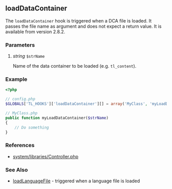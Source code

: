 loadDataContainer
-----------------

The `loadDataContainer` hook is triggered when a DCA file is loaded. It passes the file name as argument and does not expect a return value. It is available from version 2.8.2.


### Parameters ###

1. *string* `$strName`

	Name of the data container to be loaded (e.g. `tl_content`).


### Example ###

```php
<?php

// config.php
$GLOBALS['TL_HOOKS']['loadDataContainer'][] = array('MyClass', 'myLoadDataContainer');

// MyClass.php
public function myLoadDataContainer($strName)
{
    // Do something
}
```


### References ###

- [system/libraries/Controller.php](https://github.com/contao/core/blob/2.11.7/system/libraries/Controller.php#L2825)


### See Also ###

- [loadLanguageFile](loadLanguageFile.md) - triggered when a language file is loaded
